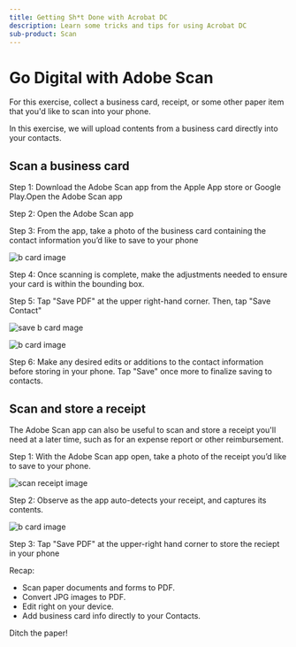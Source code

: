 ```yaml
---
title: Getting Sh*t Done with Acrobat DC
description: Learn some tricks and tips for using Acrobat DC
sub-product: Scan
---
```


# Go Digital with Adobe Scan

For this exercise, collect a business card, receipt, or some other paper item that you'd like to scan into your phone.

In this exercise, we will upload contents from a business card directly into your contacts.

## Scan a business card

Step 1: Download the Adobe Scan app from the Apple App store or Google Play.Open the Adobe Scan app

Step 2: Open the Adobe Scan app

Step 3: From the app, take a photo of the business card containing the contact information you’d like to save to your phone

![b card image](assets/scanbcard.png)


Step 4: Once scanning is complete, make the adjustments needed to ensure your card is within the bounding box.

Step 5: Tap "Save PDF" at the upper right-hand corner. Then, tap "Save Contact"


![save b card mage](assets/savecontact.jpg)

![b card image](assets/savecontact.png)

Step 6: Make any desired edits or additions to the contact information before storing in your phone. Tap "Save" once more to finalize saving to contacts.

## Scan and store a receipt

The Adobe Scan app can also be useful to scan and store a receipt you'll need at a later time, such as for an expense report or other reimbursement.

Step 1: With the Adobe Scan app open, take a photo of the receipt you’d like to save to your phone.

![scan receipt image](assets/scanreceipt.png)


Step 2: Observe as the app auto-detects your receipt, and captures its contents.

![b card image](assets/receiptoutput.jpg)

Step 3: Tap "Save PDF" at the upper-right hand corner to store the reciept in your phone


Recap:

* Scan paper documents and forms to PDF.
* Convert JPG images to PDF.
* Edit right on your device. 
* Add business card info directly to your Contacts. 

Ditch the paper!